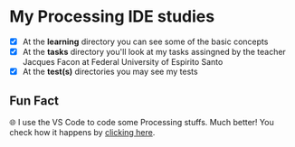 # My Processing IDE studies

- [x] At the **learning** directory you can see some of the basic concepts
- [x] At the **tasks** directory you'll look at my tasks assingned by the teacher Jacques Facon at Federal University of Espirito Santo
- [x] At the **test(s)** directories you may see my tests

## Fun Fact

:globe_with_meridians: I use the VS Code to code some Processing stuffs. Much better! You check how it happens by [clicking here](https://github.com/TobiahZ/processing-vscode).
